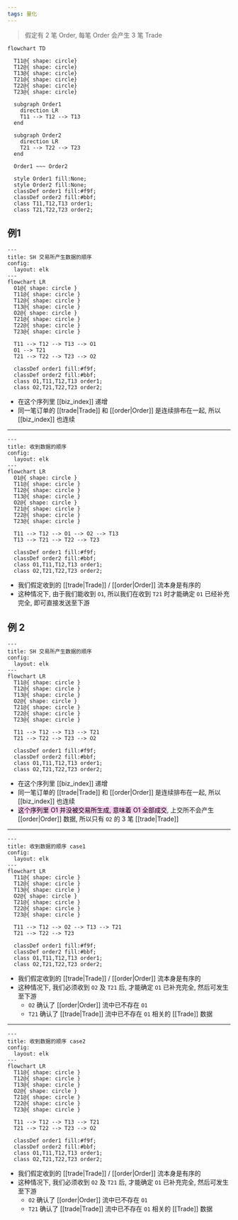 ```yaml
---
tags: 量化
---
```

> 假定有 2 笔 Order, 每笔 Order 会产生 3 笔 Trade

```mermaid
flowchart TD

  T11@{ shape: circle}
  T12@{ shape: circle}
  T13@{ shape: circle}
  T21@{ shape: circle}
  T22@{ shape: circle}
  T23@{ shape: circle}

  subgraph Order1
    direction LR
    T11 --> T12 --> T13
  end

  subgraph Order2
    direction LR
    T21 --> T22 --> T23
  end

  Order1 ~~~ Order2
  
  style Order1 fill:None;
  style Order2 fill:None;
  classDef order1 fill:#f9f;
  classDef order2 fill:#bbf;
  class T11,T12,T13 order1;
  class T21,T22,T23 order2;
```
## 例1
```mermaid
---
title: SH 交易所产生数据的顺序
config:
  layout: elk
---
flowchart LR
  O1@{ shape: circle }
  T11@{ shape: circle }
  T12@{ shape: circle }
  T13@{ shape: circle }
  O2@{ shape: circle }
  T21@{ shape: circle }
  T22@{ shape: circle }
  T23@{ shape: circle }
  
  T11 --> T12 --> T13 --> O1
  O1 --> T21
  T21 --> T22 --> T23 --> O2
  
  classDef order1 fill:#f9f;
  classDef order2 fill:#bbf;
  class O1,T11,T12,T13 order1;
  class O2,T21,T22,T23 order2;
```
- 在这个序列里 [[biz_index]] 递增
- 同一笔订单的 [[trade|Trade]] 和 [[order|Order]] 是连续排布在一起, 所以 [[biz_index]] 也连续

---

```mermaid
---
title: 收到数据的顺序
config:
  layout: elk
---
flowchart LR
  O1@{ shape: circle }
  T11@{ shape: circle }
  T12@{ shape: circle }
  T13@{ shape: circle }
  O2@{ shape: circle }
  T21@{ shape: circle }
  T22@{ shape: circle }
  T23@{ shape: circle }
  
  T11 --> T12 --> O1 --> O2 --> T13
  T13 --> T21 --> T22 --> T23
  
  classDef order1 fill:#f9f;
  classDef order2 fill:#bbf;
  class O1,T11,T12,T13 order1;
  class O2,T21,T22,T23 order2;
```
- 我们假定收到的 [[trade|Trade]] / [[order|Order]] 流本身是有序的
- 这种情况下, 由于我们能收到 `O1`, 所以我们在收到 `T21` 时才能确定 `O1` 已经补充完全, 即可直接发送至下游
## 例 2
```mermaid
---
title: SH 交易所产生数据的顺序
config:
  layout: elk
---
flowchart LR
  T11@{ shape: circle }
  T12@{ shape: circle }
  T13@{ shape: circle }
  O2@{ shape: circle }
  T21@{ shape: circle }
  T22@{ shape: circle }
  T23@{ shape: circle }
  
  T11 --> T12 --> T13 --> T21
  T21 --> T22 --> T23 --> O2
  
  classDef order1 fill:#f9f;
  classDef order2 fill:#bbf;
  class O1,T11,T12,T13 order1;
  class O2,T21,T22,T23 order2;
```
- 在这个序列里 [[biz_index]] 递增
- 同一笔订单的 [[trade|Trade]] 和 [[order|Order]] 是连续排布在一起, 所以 [[biz_index]] 也连续
- <mark style="background: #FFB8EBA6;">这个序列里 O1 并没被交易所生成, 意味着 O1 全部成交</mark>, 上交所不会产生 [[order|Order]] 数据, 所以只有 `O2` 的 3 笔 [[trade|Trade]] 

---

```mermaid
---
title: 收到数据的顺序 case1
config:
  layout: elk
---
flowchart LR
  T11@{ shape: circle }
  T12@{ shape: circle }
  T13@{ shape: circle }
  O2@{ shape: circle }
  T21@{ shape: circle }
  T22@{ shape: circle }
  T23@{ shape: circle }
  
  T11 --> T12 --> O2 --> T13 --> T21
  T21 --> T22 --> T23
  
  classDef order1 fill:#f9f;
  classDef order2 fill:#bbf;
  class O1,T11,T12,T13 order1;
  class O2,T21,T22,T23 order2;
```
- 我们假定收到的 [[trade|Trade]] / [[order|Order]] 流本身是有序的
- 这种情况下, 我们必须收到 `O2` 及 `T21` 后, 才能确定 `O1` 已补充完全, 然后可发生至下游
    - `O2` 确认了 [[order|Order]] 流中已不存在 `O1`
    - `T21` 确认了 [[trade|Trade]] 流中已不存在 `O1` 相关的 [[Trade]] 数据

---

```mermaid
---
title: 收到数据的顺序 case2
config:
  layout: elk
---
flowchart LR
  T11@{ shape: circle }
  T12@{ shape: circle }
  T13@{ shape: circle }
  O2@{ shape: circle }
  T21@{ shape: circle }
  T22@{ shape: circle }
  T23@{ shape: circle }
  
  T11 --> T12 --> T13 --> T21
  T21 --> T22 --> T23 --> O2
  
  classDef order1 fill:#f9f;
  classDef order2 fill:#bbf;
  class O1,T11,T12,T13 order1;
  class O2,T21,T22,T23 order2;
```
- 我们假定收到的 [[trade|Trade]] / [[order|Order]] 流本身是有序的
- 这种情况下, 我们必须收到 `O2` 及 `T21` 后, 才能确定 `O1` 已补充完全, 然后可发生至下游
    - `O2` 确认了 [[order|Order]] 流中已不存在 `O1`
    - `T21` 确认了 [[trade|Trade]] 流中已不存在 `O1` 相关的 [[Trade]] 数据